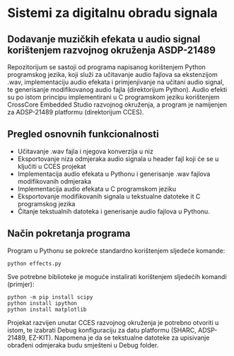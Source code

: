 # Sistemi za digitalnu obradu signala
## Dodavanje muzičkih efekata u audio signal korištenjem razvojnog okruženja ASDP-21489
Repozitorijum se sastoji od programa napisanog korištenjem Python programskog jezika, koji služi za učitavanje audio fajlova sa ekstenzijom .wav, implementaciju audio efekata i primjenjivanje na učitani audio signal, te generisanje modifikovanog audio fajla (direktorijum Python). Audio efekti su po istom principu implementirani u C programskom jeziku korištenjem CrossCore Embedded Studio razvojnog okruženja, a program je namijenjen za ADSP-21489 platformu (direktorijum CCES). 

## Pregled osnovnih funkcionalnosti
- Učitavanje .wav fajla i njegova konverzija u niz
- Eksportovanje niza odmjeraka audio signala u header fajl koji će se u ključiti u CCES projekat
- Implementacija audio efekata u Pythonu i generisanje .wav fajlova modifikovanih odmjeraka
- Implementacija audio efekata u C programskom jeziku
- Eksportovanje modifikovanih signala u tekstualne datoteke it C programskog jezika
- Čitanje tekstualnih datoteka i generisanje audio fajlova u Pythonu.

## Način pokretanja programa
  Program u Pythonu se pokreće standardno korištenjem sljedeće komande:
```
python effects.py
```
Sve potrebne biblioteke je moguće instalirati korištenjem sljedećih komandi (primjer):
```
python -m pip install scipy
python install ipython
python install matplotlib
```
Projekat razvijen unutar CCES razvojnog okruženja je potrebno otvoriti u istom, te izabrati Debug konfiguraciju za datu platformu (SHARC, ADSP-21489, EZ-KIT). Napomena je da se tekstualne datoteke za upisivanje obrađeni odmjeraka budu smješteni u Debug folder.
